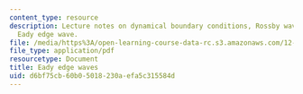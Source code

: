 ```yaml
---
content_type: resource
description: Lecture notes on dynamical boundary conditions, Rossby waves, and the
  Eady edge wave.
file: /media/https%3A/open-learning-course-data-rc.s3.amazonaws.com/12-803-quasi-balanced-circulations-in-oceans-and-atmospheres-fall-2009/d6bf75cb60b05018230aefa5c315584d_MIT12_803F09_lec12.pdf
file_type: application/pdf
resourcetype: Document
title: Eady edge waves
uid: d6bf75cb-60b0-5018-230a-efa5c315584d
---
```

